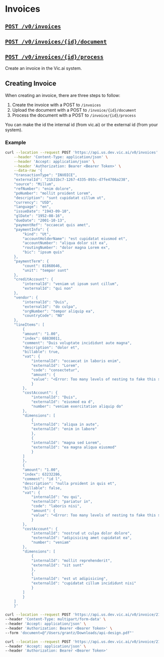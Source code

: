 # Invoices

## [`POST /v0/invoices`](../../vic.api.v0.html#/invoices/createInvoice)
## [`POST /v0/invoices/{id}/document`](../../vic.api.v0.html#/invoices/uploadDocumentInvoice)
## [`POST /v0/invoices/{id}/process`](../../vic.api.v0.html#/invoices/startProcessingInvoice)

Create an invoice in the Vic.ai system.

## Creating Invoice

When creating an invoice, there are three steps to follow:

1. Create the invoice with a POST to `/invoices`
2. Upload the document with a POST to `/invoice/{id}/document`
3. Process the document with a POST to `/invoice/{id}/process`

You can make the id the internal id (from vic.ai) or the external id (from your system).
### Example

```bash
curl --location --request POST 'https://api.us.dev.vic.ai/v0/invoices' \
    --header 'Content-Type: application/json' \
    --header 'Accept: application/json' \
    --header 'Authorization: Bearer <Bearer Token>' \
    --data-raw '{
    "transactionType": "INVOICE",
    "externalId": "21b31bc7-1267-4335-893c-d7fe4706a238",
    "source": "Millum",
    "refNumber": "enim dolore",
    "poNumber": "mollit proident Lorem",
    "description": "sunt cupidatat cillum ut",
    "currency": "USD",
    "language": "en",
    "issueDate": "1943-09-10",
    "glDate": "1952-08-16",
    "dueDate": "2001-10-13",
    "paymentRef": "occaecat quis amet",
    "paymentInfo": {
        "kind": "Ut",
        "accountHolderName": "est cupidatat eiusmod et",
        "accountNumber": "aliqua dolor sit ea",
        "routingNumber": "dolor magna Lorem ex",
        "bic": "ipsum quis"
    },
    "paymentTerm": {
        "count": 81868646,
        "unit": "tempor sunt"
    },
    "creditAccount": {
        "internalId": "veniam ut ipsum sunt cillum",
        "externalId": "qui non"
    },
    "vendor": {
        "internalId": "Duis",
        "externalId": "do culpa",
        "orgNumber": "tempor aliquip ea",
        "countryCode": "NO"
    },
    "lineItems": [
        {
        "amount": "1.00",
        "index": 68830011,
        "comment": "Duis voluptate incididunt aute magna",
        "description": "dolor et",
        "billable": true,
        "vat": {
            "internalId": "occaecat in laboris enim",
            "externalId": "Lorem",
            "code": "consectetur",
            "amount": {
            "value": "<Error: Too many levels of nesting to fake this schema>"
            }
        },
        "costAccount": {
            "internalId": "Duis",
            "externalId": "eiusmod ea d",
            "number": "veniam exercitation aliquip do"
        },
        "dimensions": [
            {
            "internalId": "aliqua in aute",
            "externalId": "enim in labore"
            },
            {
            "internalId": "magna sed Lorem",
            "externalId": "ea magna aliqua eiusmod"
            }
        ]
        },
        {
        "amount": "1.00",
        "index": 63232286,
        "comment": "id l",
        "description": "nulla proident in quis et",
        "billable": false,
        "vat": {
            "internalId": "eu qui",
            "externalId": "pariatur in",
            "code": "laboris nisi",
            "amount": {
            "value": "<Error: Too many levels of nesting to fake this schema>"
            }
        },
        "costAccount": {
            "internalId": "nostrud ut culpa dolor dolore",
            "externalId": "adipisicing amet cupidatat ea",
            "number": "veniam"
        },
        "dimensions": [
            {
            "internalId": "mollit reprehenderit",
            "externalId": "sit sunt"
            },
            {
            "internalId": "est ut adipisicing",
            "externalId": "cupidatat cillum incididunt nisi"
            }
        ]
        }
    ]
    }'
```

```bash
curl --location --request POST 'https://api.us.dev.vic.ai/v0/invoice/21 Duis sint pariatur/document?useSystem=INTERNAL' \
--header 'Content-Type: multipart/form-data' \
--header 'Accept: application/json' \
--header 'Authorization: Bearer <Bearer Token>' \
--form 'document=@"/Users/grantz/Downloads/api-design.pdf"'
```


```bash
curl --location --request POST 'https://api.us.dev.vic.ai/v0/invoice/21/process?useSystem=INTERNAL' \
--header 'Accept: application/json' \
--header 'Authorization: Bearer <Bearer Token>'
```
